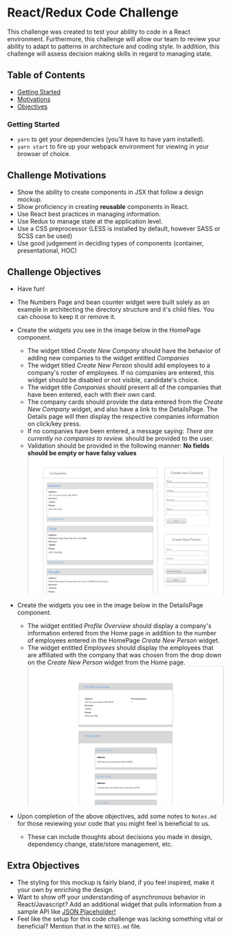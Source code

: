 # React/Redux Code Challenge
This challenge was created to test your ability to code in a React environment. 
Furthermore, this challenge will allow our team to review your ability to adapt to patterns in 
architecture and coding style. In addition, this challenge will assess decision making skills in 
regard to managing state.

## Table of Contents
- [Getting Started](#getting-started)
- [Motivations](#challenge-motivations)
- [Objectives](#challenge-objectives)

### Getting Started
- `yarn` to get your dependencies (you'll have to have yarn installed).
- `yarn start` to fire up your webpack environment for viewing in your browser of choice.


## Challenge Motivations
- Show the ability to create components in JSX that follow a design mockup.
- Show proficiency in creating **reusable** components in React.
- Use React best practices in managing information.
- Use Redux to manage state at the application level.
- Use a CSS preprocessor (LESS is installed by default, however SASS or SCSS can be used)
- Use good judgement in deciding types of components (container, presentational, HOC)

## Challenge Objectives
- Have fun!
- The Numbers Page and bean counter widget were built solely as an example in architecting the directory structure and it's child files.
You can choose to keep it or remove it. 

- Create the widgets you see in the image below in the HomePage component. 
    - The widget titled _Create New Company_ should have the behavior of adding new companies to the widget entitled _Companies_
    - The widget titled _Create New Person_ should add employees to a company's roster of employees. If no companies are entered, this widget should be disabled or not visible, candidate's choice.
    - The widget title _Companies_ should present all of the companies that have been entered, each with their own card.
    - The company cards should provide the data entered from the _Create New Company_ widget, and also have a link to the DetailsPage.
    The Details page will then display the respective companies information on click/key press.
    - If no companies have been entered, a message saying: _There are currently no companies to review._ should be provided to the user.
    - Validation should be provided in the following manner: **No fields should be empty or have falsy values**
![alt text](./public/HomePage.png "Home Page preview")

- Create the widgets you see in the image below in the DetailsPage component.
    - The widget entitled _Profile Overview_ should display a company's information entered from the Home page in addition to the number of employees entered in the HomePage _Create New Person_ widget. 
    - The widget entitled _Employees_ should display the employees that are affiliated with the company that was chosen from the drop down on the _Create New Person_ widget from the Home page. 
![alt text](./public/DetailsPage.png "Details Page preview")
- Upon completion of the above objectives, add some notes to `Notes.md` for those reviewing your code that you might feel is beneficial to us.
    - These can include thoughts about decisions you made in design, dependency change, state/store management, etc.
## Extra Objectives
- The styling for this mockup is fairly bland, if you feel inspired, make it your own by enriching the design.
- Want to show off your understanding of asynchronous behavior in React/Javascript? 
Add an additional widget that pulls information from a sample API like [JSON Placeholder!](https://jsonplaceholder.typicode.com/)
- Feel like the setup for this code challenge was lacking something vital or beneficial? Mention that in the `NOTES.md` file.
